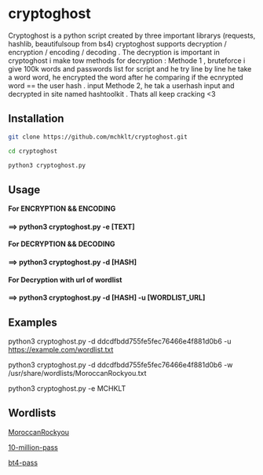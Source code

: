 # cryptoghost

Cryptoghost is a python script created by three important librarys (requests, hashlib, beautifulsoup from bs4) 
cryptoghost supports decryption / encryption / encoding / decoding .
The decryption is important in cryptoghost i make tow methods for decryption :
Methode 1 , bruteforce i give 100k words and passwords list for script and he try line by line he take a word word, he encrypted the word after he comparing if the ecnrypted word == the user hash . input 
Methode 2, he tak a userhash input and decrypted in site named hashtoolkit .
Thats all
keep cracking <3

## Installation
```bash
git clone https://github.com/mchklt/cryptoghost.git

cd cryptoghost

python3 cryptoghost.py
```
## Usage 
**For ENCRYPTION && ENCODING**

#### ==> python3 cryptoghost.py -e [TEXT]

**For DECRYPTION && DECODING**

#### ==> python3 cryptoghost.py -d [HASH]

**For Decryption with url of wordlist**

#### ==> python3 cryptoghost.py -d [HASH] -u [WORDLIST_URL]

## Examples
  python3 cryptoghost.py -d ddcdfbdd755fe5fec76466e4f881d0b6 -u https://example.com/wordlist.txt 
  
  python3 cryptoghost.py -d ddcdfbdd755fe5fec76466e4f881d0b6 -w /usr/share/wordlists/MoroccanRockyou.txt 
  
  python3 cryptoghost.py -e MCHKLT
## Wordlists
  [MoroccanRockyou](https://raw.githubusercontent.com/Edd13Mora/MoroccanRockyou/main/MoroccanRockyou.txt) 
  
  [10-million-pass](https://raw.githubusercontent.com/mchklt/SecLists/master/Passwords/xato-net-10-million-passwords-1000000.txt) 
  
  [bt4-pass](https://raw.githubusercontent.com/mchklt/SecLists/master/Passwords/bt4-password.txt) 
